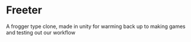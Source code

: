 # Freeter
A frogger type clone, made in unity for warming back up to making games and testing out our workflow
